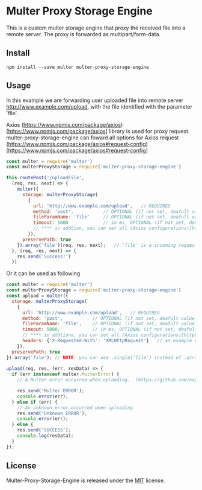 # Multer Proxy Storage Engine

This is a custom multer storage engine that proxy the received file into a remote server.
The proxy is forwarded as multipart/form-data.

## Install

```
npm install --save multer multer-proxy-storage-engine
```

## Usage

In this example we are forwarding user uploaded file into remote server http://www.example.com/upload, with the file
identified with the parameter 'file'.

Axios (https://www.npmjs.com/package/axios)[https://www.npmjs.com/package/axios] library is used for proxy request.
multer-proxy-storage-engine can foward all options for Axios request (https://www.npmjs.com/package/axios#request-config)[https://www.npmjs.com/package/axios#request-config]  

``` javascript
const multer = require('multer')
const multerProxyStorage = require('multer-proxy-storage-engine')

this.routePost('/uploadFile',
  (req, res, next) => {
    multer({
      storage: multerProxyStorage(
        {
          url: 'http://www.example.com/upload',   // REQUIRED
          method: 'post',           // OPTIONAL (if not set, deafult value is 'post') 
          fileParamName: 'file'     // OPTIONAL (if not set, deafult value is 'file') - this is a outgoing proxy file param name 
          timeout: 5000             // in ms, OPTIONAL (if not set, deafult value is 5000)
          // **** in addtion, you can set all (Axios configurations)[https://www.npmjs.com/package/axios#request-config] here 
        }),
      preservePath: true
    }).array('file')(req, res, next);   // 'file' is a incoming request param name for the multer configuration
  }, (req, res, next) => {
    res.send('Success!')
  })
```
Or it can be used as following

``` javascript
const multer = require('multer')
const multerProxyStorage = require('multer-proxy-storage-engine')
const upload = multer({
  storage: multerProxyStorage(
    {
      url: 'http://www.example.com/upload',   // REQUIRED
      method: 'post',           // OPTIONAL (if not set, deafult value is 'post') 
      fileParamName: 'file',    // OPTIONAL (if not set, deafult value is 'file') - this is a outgoing proxy file param name
      timeout: 5000,            // in ms, OPTIONAL (if not set, deafult value is 5000)
      // **** in addtiona, you can set all (Axios configurations)[https://www.npmjs.com/package/axios#request-config] here 
      headers: {'X-Requested-With': 'XMLHttpRequest'}   // an example of Axios configuration usage
    }),
  preservePath: true
}).array('file'); // NOTE: you can use .single('file') instead of .array('file') if you are expecting only one file
    
upload(req, res, (err, resData) => {
  if (err instanceof multer.MulterError) {
    // A Multer error occurred when uploading.  (https://github.com/expressjs/multer/blob/master/lib/multer-error.js)[https://github.com/expressjs/multer/blob/master/lib/multer-error.js]

    res.send('Multer ERROR');
    console.error(err);
  } else if (err) {
    // An unknown error occurred when uploading.
    res.send('Unknown ERROR');
    console.error(err);
  } else {
    res.send('SUCCESS');
    console.log(resData);
  }
});
```

## License
Multer-Proxy-Storage-Engine is released under the [MIT](License) license.

